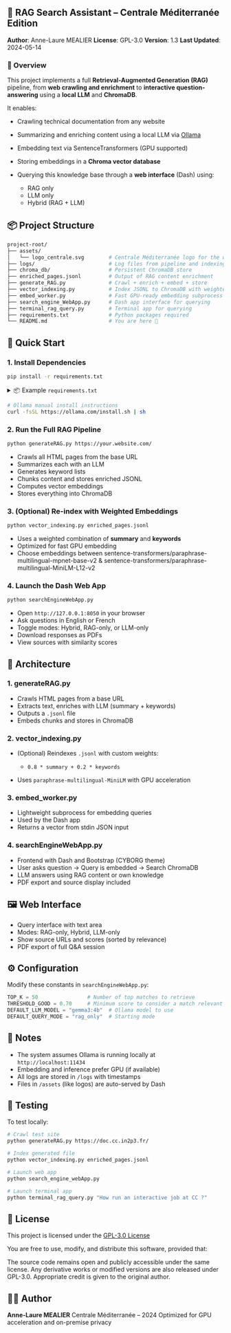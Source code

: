 ## 📘 RAG Search Assistant – Centrale Méditerranée Edition

**Author**: Anne-Laure MEALIER
**License**: GPL-3.0
**Version**: 1.3
**Last Updated**: 2024-05-14


### 🎯 Overview

This project implements a full **Retrieval-Augmented Generation (RAG)** pipeline, from **web crawling and enrichment** to **interactive question-answering** using a **local LLM** and **ChromaDB**.

It enables:

* Crawling technical documentation from any website
* Summarizing and enriching content using a local LLM via [Ollama](https://ollama.com/)
* Embedding text via SentenceTransformers (GPU supported)
* Storing embeddings in a **Chroma vector database**
* Querying this knowledge base through a **web interface** (Dash) using:

  * RAG only
  * LLM only
  * Hybrid (RAG + LLM)


## 📦 Project Structure

```bash
project-root/
├── assets/
│   └── logo_centrale.svg        # Centrale Méditerranée logo for the web app
├── logs/                        # Log files from pipeline and indexing
├── chroma_db/                   # Persistent ChromaDB store
├── enriched_pages.jsonl         # Output of RAG content enrichment
├── generate_RAG.py              # Crawl + enrich + embed + store
├── vector_indexing.py           # Index JSONL to ChromaDB with weighted embeddings
├── embed_worker.py              # Fast GPU-ready embedding subprocess
├── search_engine_WebApp.py      # Dash app interface for querying
├── terminal_rag_query.py        # Terminal app for querying
├── requirements.txt             # Python packages required
└── README.md                    # You are here 🚀
```


## 🚀 Quick Start

### 1. Install Dependencies

```bash
pip install -r requirements.txt
```

<details>
<summary>📦 Example <code>requirements.txt</code></summary>

```txt
dash
dash-bootstrap-components
markdown
xhtml2pdf
beautifulsoup4
requests
chromadb
sentence-transformers
numpy
torch
scikit-learn
bs4
tiktoken
asyncio
```
 

</details>

```bash
# Ollama manual install instructions
curl -fsSL https://ollama.com/install.sh | sh
```

### 2. Run the Full RAG Pipeline

```bash
python generateRAG.py https://your.website.com/
```

* Crawls all HTML pages from the base URL
* Summarizes each with an LLM
* Generates keyword lists
* Chunks content and stores enriched JSONL
* Computes vector embeddings
* Stores everything into ChromaDB


### 3. (Optional) Re-index with Weighted Embeddings

```bash
python vector_indexing.py enriched_pages.jsonl
```

* Uses a weighted combination of **summary** and **keywords**
* Optimized for fast GPU embedding
* Choose embeddings between sentence-transformers/paraphrase-multilingual-mpnet-base-v2 
        & sentence-transformers/paraphrase-multilingual-MiniLM-L12-v2

### 4. Launch the Dash Web App

```bash
python searchEngineWebApp.py
```

* Open `http://127.0.0.1:8050` in your browser
* Ask questions in English or French
* Toggle modes: Hybrid, RAG-only, or LLM-only
* Download responses as PDFs
* View sources with similarity scores


## 🧠 Architecture

### 1. **generateRAG.py**

* Crawls HTML pages from a base URL
* Extracts text, enriches with LLM (summary + keywords)
* Outputs a `.jsonl` file
* Embeds chunks and stores in ChromaDB

### 2. **vector\_indexing.py**

* (Optional) Reindexes `.jsonl` with custom weights:

  * `0.8 * summary + 0.2 * keywords`
* Uses `paraphrase-multilingual-MiniLM` with GPU acceleration

### 3. **embed\_worker.py**

* Lightweight subprocess for embedding queries
* Used by the Dash app
* Returns a vector from stdin JSON input

### 4. **searchEngineWebApp.py**

* Frontend with Dash and Bootstrap (CYBORG theme)
* User asks question → Query is embedded → Search ChromaDB
* LLM answers using RAG content or own knowledge
* PDF export and source display included


## 🖼️ Web Interface

* Query interface with text area
* Modes: RAG-only, Hybrid, LLM-only
* Show source URLs and scores (sorted by relevance)
* PDF export of full Q\&A session


## ⚙️ Configuration

Modify these constants in `searchEngineWebApp.py`:

```python
TOP_K = 50                # Number of top matches to retrieve
THRESHOLD_GOOD = 0.70     # Minimum score to consider a match relevant
DEFAULT_LLM_MODEL = "gemma3:4b"  # Ollama model to use
DEFAULT_QUERY_MODE = "rag_only"  # Starting mode
```


## 📌 Notes

* The system assumes Ollama is running locally at `http://localhost:11434`
* Embedding and inference prefer GPU (if available)
* All logs are stored in `/logs` with timestamps
* Files in `/assets` (like logos) are auto-served by Dash


## 🧪 Testing

To test locally:

```bash
# Crawl test site
python generateRAG.py https://doc.cc.in2p3.fr/

# Index generated file
python vector_indexing.py enriched_pages.jsonl

# Launch web app
python search_engine_webApp.py

# Launch terminal app
python terminal_rag_query.py "How run an interactive job at CC ?"
```

## 📄 License

This project is licensed under the [GPL-3.0 License](https://www.gnu.org/licenses/gpl-3.0.html)

You are free to use, modify, and distribute this software, provided that:

The source code remains open and publicly accessible under the same license.
Any derivative works or modified versions are also released under GPL-3.0.
Appropriate credit is given to the original author.


## 👩‍🔬 Author

**Anne-Laure MEALIER**
Centrale Méditerranée – 2024
Optimized for GPU acceleration and on-premise privacy
